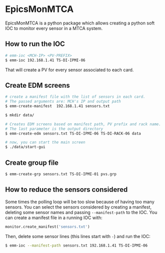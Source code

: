 # EpicsMonMTCA

EpicsMonMTCA is a python package which allows creating a python soft IOC to
monitor every sensor in a MTCA system.

## How to run the IOC

```bash
# emm-ioc <MCH-IP> <PV-PREFIX>
$ emm-ioc 192.168.1.41 TS-DI-IPMI-06
```

That will create a PV for every sensor associated to each card.

## Create EDM screens

```bash
# create a manifest file with the list of sensors in each card.
# The passed arguments are: MCH's IP and output path
$ emm-create-manifest  192.168.1.41 sensors.txt

$ mkdir data/

# Creates EDM screens based on manifest path, PV prefix and rack name.
# The last parameter is the output directory
$ emm-create-edm sensors.txt TS-DI-IPMI-06 TS-DI-RACK-06 data

# now, you can start the main screen
$ ./data/start-gui
```

## Create group file

```bash
$ emm-create-grp sensors.txt TS-DI-IPMI-01 pvs.grp
```

## How to reduce the sensors considered
Some times the polling loop will be too slow because of having too many
sensors. You can select the sensors considered by creating a manifest, deleting
some sensor names and passing `--manifest-path` to the IOC.
You can create a manifest file in a running IOC with:
```python
monitor.create_manifest('sensors.txt')
```

Then, delete some sensor lines (this lines start with `-`) and run the IOC:
```bash
$ emm-ioc --manifest-path sensors.txt 192.168.1.41 TS-DI-IPMI-06
```
